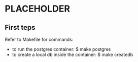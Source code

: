 # PLACEHOLDER

## First teps
Refer to Makefile for commands:
- to run the postgres container: $ make postgres
- to create a local db inside the container: $ make createdb
